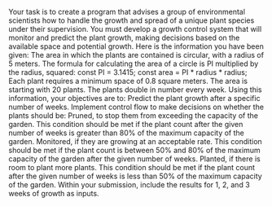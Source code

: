 
Your task is to create a program that advises a group of environmental scientists how to handle the growth and spread of a unique plant species under their supervision. You must develop a growth control system that will monitor and predict the plant growth, making decisions based on the available space and potential growth.
Here is the information you have been given:
The area in which the plants are contained is circular, with a radius of 5 meters.
The formula for calculating the area of a circle is PI multiplied by the radius, squared:
const PI = 3.1415;
const area = PI * radius * radius;
Each plant requires a minimum space of 0.8 square meters.
The area is starting with 20 plants.
The plants double in number every week.
Using this information, your objectives are to:
Predict the plant growth after a specific number of weeks.
Implement control flow to make decisions on whether the plants should be:
Pruned, to stop them from exceeding the capacity of the garden.
This condition should be met if the plant count after the given number of weeks is greater than 80% of the maximum capacity of the garden.
Monitored, if they are growing at an acceptable rate.
This condition should be met if the plant count is between 50% and 80% of the maximum capacity of the garden after the given number of weeks.
Planted, if there is room to plant more plants.
This condition should be met if the plant count after the given number of weeks is less than 50% of the maximum capacity of the garden.
Within your submission, include the results for 1, 2, and 3 weeks of growth as inputs.